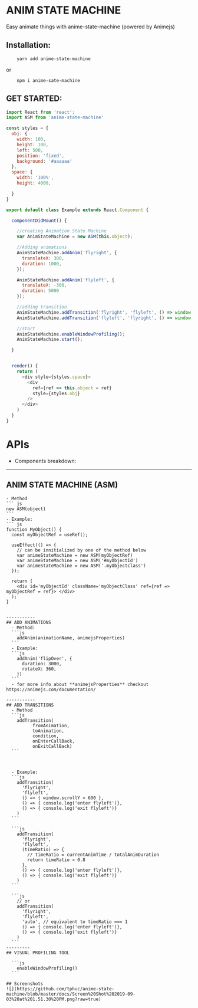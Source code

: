 # ANIM STATE MACHINE

Easy animate things with anime-state-machine  (powered by Animejs)

## Installation:

```
    yarn add anime-state-machine
```
or 

```
    npm i anime-sate-machine
```


## GET STARTED:

``` javascript
import React from 'react';
import ASM from 'anime-state-machine'

const styles = {
  obj: {
    width: 100,
    height: 100,
    left: 500,
    position: 'fixed',
    background: '#aaaaaa'
  },
  space: {
    width: '100%',
    height: 4000,

  }
}

export default class Example extends React.Component {

  componentDidMount() {

    //creating Animation State Machine
    var AnimStateMachine = new ASM(this.object);

    //Adding animations
    AnimStateMachine.addAnim('flyright', {
      translateX: 300,
      duration: 1000,
    });

    AnimStateMachine.addAnim('flyleft', {
      translateX: -300,
      duration: 5000
    });

    //adding transition
    AnimStateMachine.addTransition('flyright', 'flyleft', () => window.scrollY > 500);
    AnimStateMachine.addTransition('flyleft', 'flyright', () => window.scrollY < 10);

    //start
    AnimStateMachine.enableWindowProfiling();
    AnimStateMachine.start();

  }


  render() {
    return (
      <div style={styles.space}>
        <div
          ref={ref => this.object = ref}
          style={styles.obj}
        />
      </div>
    )
  }
}  
```


# APIs 
  - Components breakdown:
  
  ------------------------
  ## ANIM STATE MACHINE (ASM)
    - Method
    ``` js 
    new ASM(object) 
    ```
    - Example:
    ``` js
    function MyObject() {
      const myObjectRef = useRef();
    
      useEffect(() => {
        // can be innitialized by one of the method below
        var animeStateMachine = new ASM(myObjectRef)
        var animeStateMachine = new ASM('#myObjectId')
        var animeStateMachine = new ASM('.myObjectclass')
      });

      return (
        <div id='myObjectId' className='myObjectClass' ref={ref => myObjectRef = ref}> </div>
      );
    }
  ```
    
  -----------
  ## ADD ANIMATIONS
    - Method:
    ```js
      addAnim(animationName, animejsProperties)
    ```
    - Example: 
    ```js
      addAnim('flipOver', {
        duration: 3000,
        rotateX: 360,
      })
    ```
    - for more info about **animejsProperties** checkout https://animejs.com/documentation/

  -----------
  ## ADD TRANSITIONS
    - Method
    ```js
      addTransition(
            fromAnimation, 
            toAnimation, 
            condition, 
            onEnterCallBack, 
            onExitCallBack)
    ```



    - Example:
    ```js
      addTransition( 
        'flyright',
        'flyleft',
        () => { window.scrollY > 600 },
        () => { console.log('enter flyleft')},
        () => { console.log('exit flyleft')}
      )
    ```

    ```js
      addTransition( 
        'flyright',
        'flyleft',
        (timeRatio) => {
          // timeRatio = currentAnimTime / totalAnimDuration
          return timeRatio > 0.8
        },
        () => { console.log('enter flyleft')},
        () => { console.log('exit flyleft')}
      )
    ```

    ```js
      // or
      addTransition( 
        'flyright',
        'flyleft',
        'auto', // equivalent to timeRatio === 1
        () => { console.log('enter flyleft')},
        () => { console.log('exit flyleft')}
      )
    ```
  ---------
  ## VISUAL PROFILING TOOL

    ```js
      enableWindowProfiling()
    ```

## Screenshots
  ![](https://github.com/tphuc/anime-state-machine/blob/master/docs/Screen%20Shot%202019-09-03%20at%201.51.30%20PM.png?raw=true)
 

